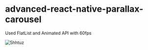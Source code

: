 # advanced-react-native-parallax-carousel
Used FlatList and Animated API with 60fps


![5hhtuz](https://user-images.githubusercontent.com/35310564/126873908-46302ee3-6bc3-4927-9f52-fc1bd8ec4a3d.gif)

